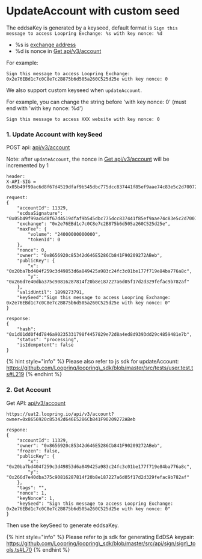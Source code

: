 # UpdateAccount with custom seed

The eddsaKey is generated by a keyseed, default format is `Sign this message to access Loopring Exchange: %s with key nonce: %d`&#x20;

* %s is [exchange address](https://docs-uat.loopring.io/en/dex\_apis/getExchangeInfo.html)
* %d is nonce in [Get api/v3/account](https://docs-uat.loopring.io/en/dex\_apis/getAccount.html)

For example:

```
Sign this message to access Loopring Exchange: 0x2e76EBd1c7c0C8e7c2B875b6d505a260C525d25e with key nonce: 0
```

We also support custom keyseed when `updateAccount`.

For example, you can change the string before 'with key nonce: 0' (must end with 'with key nonce: %d')

```
Sign this message to access XXX website with key nonce: 0
```

### 1. Update Account with keySeed

POST api: [api/v3/account](https://docs-uat.loopring.io/en/dex\_apis/submitUpdateAccount.html)

Note: after `updateAccount`, the nonce in [Get api/v3/account](https://docs-uat.loopring.io/en/dex\_apis/getAccount.html) will be incremented by 1

```
header: 
X-API-SIG = 0x05b49f99ac6d8f67d4519dfaf9b545dbc775dcc837441f85ef9aae74c83e5c2d700729cdba1d7a9cc818abb43a598cf1e4eeca547e4e6697ff18c4d2ac111ac21b03

request:
{
	"accountId": 11329,
	"ecdsaSignature": "0x05b49f99ac6d8f67d4519dfaf9b545dbc775dcc837441f85ef9aae74c83e5c2d700729cdba1d7a9cc818abb43a598cf1e4eeca547e4e6697ff18c4d2ac111ac21b03",
	"exchange": "0x2e76EBd1c7c0C8e7c2B875b6d505a260C525d25e",
	"maxFee": {
		"volume": "24000000000000",
		"tokenId": 0
	},
	"nonce": 0,
	"owner": "0x8656920c85342d646E5286Cb841F90209272ABeb",
	"publicKey": {
		"x": "0x20ba7bd404f259c3d49853d6a849425a983c24fc3c01be177f719e84ba776a8c",
		"y": "0x266d7e40dba375c90816287814f20b8e187227a6d05f17d2d329fefac9b782af"
	},
	"validUntil": 1899273791,
	"keySeed":"Sign this message to access Loopring Exchange: 0x2e76EBd1c7c0C8e7c2B875b6d505a260C525d25e with key nonce: 0"
}

response:
{
	"hash": "0x1d01dd0f4d7846a90235331798f4457829e72d8a4ed8d9393dd29c4859481e7b",
	"status": "processing",
	"isIdempotent": false
}
```

{% hint style="info" %}
Please also refer to js sdk for updateAccount: https://github.com/Loopring/loopring\_sdk/blob/master/src/tests/user.test.ts#L219
{% endhint %}

### 2. Get Account

Get API: [api/v3/account](https://docs-uat.loopring.io/en/dex\_apis/getAccount.html)

```
https://uat2.loopring.io/api/v3/account?owner=0x8656920c85342d646E5286Cb841F90209272ABeb

respone:
{
	"accountId": 11329,
	"owner": "0x8656920c85342d646E5286Cb841F90209272ABeb",
	"frozen": false,
	"publicKey": {
		"x": "0x20ba7bd404f259c3d49853d6a849425a983c24fc3c01be177f719e84ba776a8c",
		"y": "0x266d7e40dba375c90816287814f20b8e187227a6d05f17d2d329fefac9b782af"
	},
	"tags": "",
	"nonce": 1,
	"keyNonce": 1,
	"keySeed": "Sign this message to access Loopring Exchange: 0x2e76EBd1c7c0C8e7c2B875b6d505a260C525d25e with key nonce: 0"
}
```

Then use the keySeed to generate eddsaKey.

{% hint style="info" %}
Please refer to js sdk for generating EdDSA keypair: https://github.com/Loopring/loopring\_sdk/blob/master/src/api/sign/sign\_tools.ts#L70
{% endhint %}
